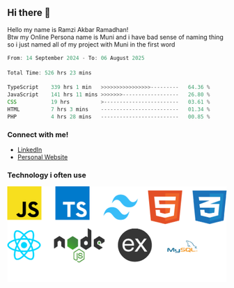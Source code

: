 ## Hi there 👋
Hello my name is Ramzi Akbar Ramadhan!\
Btw my Online Persona name is Muni and i have bad sense of naming thing so i just named all of my project with Muni in the first word
<!--START_SECTION:Muni-->

```Javascript
From: 14 September 2024 - To: 06 August 2025

Total Time: 526 hrs 23 mins

TypeScript    339 hrs 1 min   >>>>>>>>>>>>>>>>---------   64.36 %
JavaScript    141 hrs 11 mins >>>>>>>------------------   26.80 %
CSS           19 hrs          >------------------------   03.61 %
HTML          7 hrs 3 mins    -------------------------   01.34 %
PHP           4 hrs 28 mins   -------------------------   00.85 %
```

<!--END_SECTION:Muni-->
### Connect with me!
* [LinkedIn](https://www.linkedin.com/in/ramzi-akbar-ramadhan-b8b05a243/)
* [Personal Website](https://www.muniporto.my.id/)
### Technology i often use
![Technology List](assets/techlist.png)
